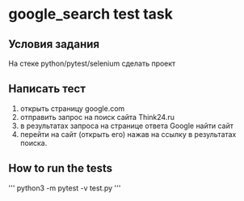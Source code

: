 # google_search test task
## Условия задания
  На стеке python/pytest/selenium сделать проект
## Написать тест  
 1) открыть страницу google.com
 2) отправить запрос на поиск сайта Think24.ru
 3) в результатах запроса на странице ответа Google найти сайт
 4) перейти на сайт (открыть его) нажав на ссылку в результатах поиска.

## How to run the tests

''' 
python3 -m pytest -v  test.py
'''
